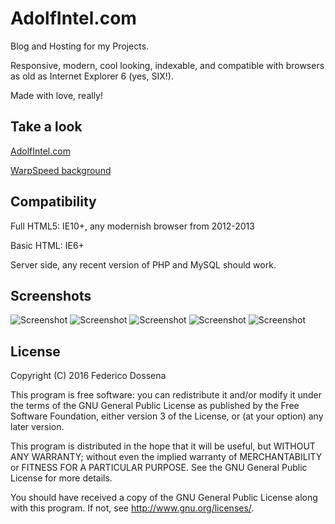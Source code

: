 # AdolfIntel.com
Blog and Hosting for my Projects.

Responsive, modern, cool looking, indexable, and compatible with browsers as old as Internet Explorer 6 (yes, SIX!).

Made with love, really! 
 
## Take a look
[AdolfIntel.com](http://adolfintel.com/)

[WarpSpeed background](http://adolfintel.com/?p=warpspeed/i.frag)
 
## Compatibility
Full HTML5: IE10+, any modernish browser from 2012-2013

Basic HTML: IE6+

Server side, any recent version of PHP and MySQL should work.

## Screenshots
![Screenshot](http://adolfintel.com/this/screen1.png)
![Screenshot](http://adolfintel.com/this/screen2.png)
![Screenshot](http://adolfintel.com/this/screen3.png)
![Screenshot](http://adolfintel.com/this/screen4.png)
![Screenshot](http://adolfintel.com/this/screen5.png)

## License
Copyright (C) 2016 Federico Dossena

This program is free software: you can redistribute it and/or modify
it under the terms of the GNU General Public License as published by
the Free Software Foundation, either version 3 of the License, or
(at your option) any later version.

This program is distributed in the hope that it will be useful,
but WITHOUT ANY WARRANTY; without even the implied warranty of
MERCHANTABILITY or FITNESS FOR A PARTICULAR PURPOSE.  See the
GNU General Public License for more details.

You should have received a copy of the GNU General Public License
along with this program.  If not, see <http://www.gnu.org/licenses/>.
